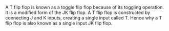 A T flip flop is known as a toggle flip flop because of its toggling operation.   It is a modified form of the JK flip flop. A T flip flop is constructed by connecting J and K inputs, creating a single input called T.    Hence why a T flip flop is also known as a single input JK flip flop.
  
  
